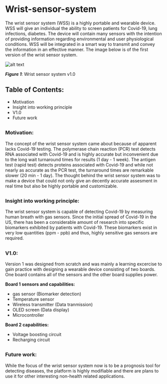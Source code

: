 # Wrist-sensor-system

The wrist sensor system (WSS) is a highly portable and wearable device. WSS will give an individual the ability to screen patients for Covid-19, lung infections, diabetes. The device will contain many sensors with the intention of providing information regarding environmental and user physiological conditions. WSS will be integrated in a smart way to transmit and convey the information in an effective manner. The image below is of the first version of the wrist sensor system.

![alt text](https://i.imgur.com/qJBREET.png)

***Figure 1***: Wrist sensor system v1.0

## Table of Contents:
- Motivation
- Insight into working principle
- V1.0
- Future work
##

### Motivation:
The concept of the wrist sensor system came about because of apparent lacks Covid-19 testing. The polymerase chain reaction (PCR) test detects RNA associated with Covid-19 and is highly accurate but inconvenient due to the long wait turnaround times for results (1 day - 1 week). The antigen test (rapid test) detects proteins associated with Covid-19 and while not nearly as accurate as the PCR test, the turnaround times are remarkable slower (20 min - 1 day). The thought behind the wrist sensor system was to make a device that could not only give an decently accurate assesment in real time but also be highly portable and customizable.

##
### Insight into working principle:
The wrist sensor system is capable of detecting Covid-19 by measuring human breath with gas sensors. Since the initial spread of Covid-19 in the US, there has been a considerable amount of research into specific biomarkers exhibited by patients with Covid-19. These biomarkers exist in very low quantities (ppm - ppb) and thus, highly sensitive gas sensors are required.

##
### V1.0:
Version 1 was designed from scratch and was mainly a learning excercise to gain practice with designing a wearable device consisting of two boards. One board contains all of the sensors and the other board supplies power.

**Board 1 sensors and capabilities:**
- gas sensor (Biomarker detection)
- Temperature sensor
- Wireless transmitter (Data tranmission)
- OLED screen (Data display)
- Microcontroller

**Board 2 capabilities:**
- Voltage boosting circuit
- Recharging circuit

##
### Future work:
While the focus of the wrist sensor system now is to be a prognosis tool for detecting diseases, the platform is highly modifiable and there are plans to use it for other interesting non-health related applications.
